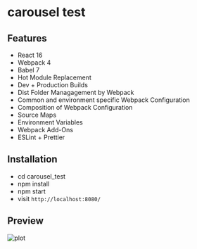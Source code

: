 # carousel test

## Features

- React 16
- Webpack 4
- Babel 7
- Hot Module Replacement
- Dev + Production Builds
- Dist Folder Managagement by Webpack
- Common and environment specific Webpack Configuration
- Composition of Webpack Configuration
- Source Maps
- Environment Variables
- Webpack Add-Ons
- ESLint + Prettier

## Installation

- cd carousel_test
- npm install
- npm start
- visit `http://localhost:8080/`

## Preview
![plot](craousel.gif?raw=true "Carousel")
